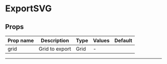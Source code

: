 # ExportSVG

## Props

| Prop name | Description    | Type | Values | Default |
| --------- | -------------- | ---- | ------ | ------- |
| grid      | Grid to export | Grid | -      |         |

---
